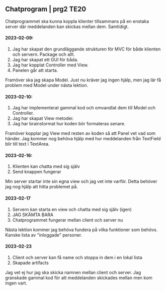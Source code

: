 ## Chatprogram | prg2 TE20

Chatprogrammet ska kunna koppla klienter tillsammans på en enstaka server där meddelanden kan skickas mellan dem. Samtidigt.

#### 2023-02-09:
1. Jag har skapat den grundläggande strukturen för MVC för både klienten och servern. Package och allt.
2. Jag har skapat ett GUI för båda.
3. Jag har kopplat Controller med View.
4. Panelen går att starta.

Framöver ska jag skapa Model. Just nu kräver jag ingen hjälp, men jag lär få problem med Model under nästa lektion.

#### 2023-02-10:
1. Jag har implementerat gammal kod och omvandlat dem till Model och Controller.
2. Jag har skapat View metoder.
3. Jag har brainstormat hur koden bör formateras senare.

Framöver kopplar jag View med resten av koden så att Panel vet vad som händer. Jag kommer nog behöva hjälp med hur meddelanden från TextField blir till text i TextArea.

#### 2023-02-16:
1. Klienten kan chatta med sig själv
2. Send knappen fungerar

Min server startar inte sin egna view och jag vet inte varför. Detta behöver jag nog hjälp att hitta problemet på.

#### 2023-02-17
1. Servern kan starta en view och chatta med sig själv (igen)
2. JAG SKÄMTA BARA
3. Chatprogrammet fungerar mellan client och server nu

Nästa lektion kommer jag behöva fundera på vilka funktioner som behövs. Kanske lista av "inloggade" personer.

#### 2023-02-23
1. Client och server kan få name och stoppa in dem i en lokal lista
2. Skapade artifacts

Jag vet ej hur jag ska skicka namnen mellan client och server. Jag granskade gammal kod för att meddelanden skickades mellan men kom ingen vart.
